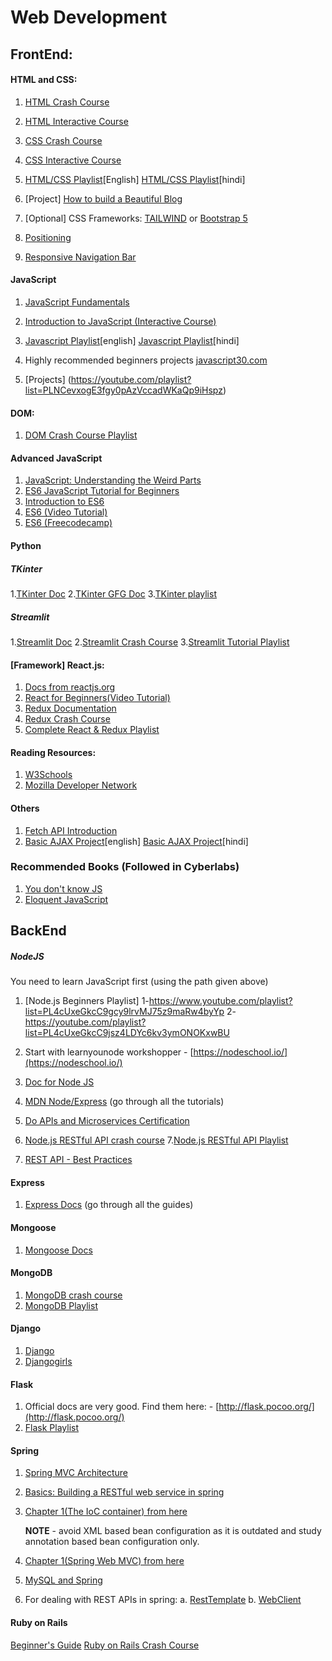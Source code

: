 # Web Development

## FrontEnd:

#### HTML and CSS:

1. [HTML Crash Course](https://youtu.be/kUMe1FH4CHE)
2. [HTML Interactive Course](https://scrimba.com/g/ghtml)
3. [CSS Crash Course](https://youtu.be/1Rs2ND1ryYc)
4. [CSS Interactive Course](https://scrimba.com/g/gintrotocss)
5. [HTML/CSS Playlist](https://youtube.com/playlist?list=PLwoh6bBAszPrNlrMqJXnb9G6MdgSfN686)[English]
[HTML/CSS Playlist](https://youtube.com/playlist?list=PLwgFb6VsUj_mtXvKDupqdWB2JBiek8YPB)[hindi]

6. \[Project\] [How to build a Beautiful Blog](https://scrimba.com/g/gbuildablog)
7. \[Optional\] CSS Frameworks: [TAILWIND](https://tailwindcss.com) or [Bootstrap 5](https://getbootstrap.com)
8. [Positioning](https://developer.mozilla.org/en-US/docs/Learn/CSS/CSS_layout/Positioning)
9. [Responsive Navigation Bar](https://www.taniarascia.com/responsive-dropdown-navigation-bar/)

#### JavaScript

1. [JavaScript Fundamentals](https://youtu.be/Qqx_wzMmFeA)
2. [Introduction to JavaScript \(Interactive Course\)](https://scrimba.com/g/gintrotojavascript)
3. [Javascript Playlist](https://youtube.com/playlist?list=PLsyeobzWxl7rrvgG7MLNIMSTzVCDZZcT4)[english]
 [Javascript Playlist](https://youtube.com/playlist?list=PLu0W_9lII9ahR1blWXxgSlL4y9iQBnLpR)[hindi]

4. Highly recommended beginners projects [javascript30.com](https://javascript30.com/)
5. \[Projects\] (https://youtube.com/playlist?list=PLNCevxogE3fgy0pAzVccadWKaQp9iHspz)
#### DOM:

1. [DOM Crash Course Playlist](https://youtube.com/playlist?list=PL4cUxeGkcC9gfoKa5la9dsdCNpuey2s-V)

#### Advanced JavaScript

1. [JavaScript: Understanding the Weird Parts](https://www.youtube.com/watch?v=Bv_5Zv5c-Ts)
2. [ES6 JavaScript Tutorial for Beginners](https://youtu.be/uaBNBWwjzV8)
3. [Introduction to ES6](https://scrimba.com/playlist/p4Mrt9)
4. [ES6 (Video Tutorial)](https://www.youtube.com/watch?v=WZQc7RUAg18)
5. [ES6 (Freecodecamp)](https://www.freecodecamp.org/learn/javascript-algorithms-and-data-structures/es6/)

#### Python

##### TKinter
1.[TKinter Doc](https://docs.python.org/3/library/tkinter.html)
2.[TKinter GFG  Doc](https://www.geeksforgeeks.org/python-gui-tkinter/)
3.[TKinter playlist](https://youtube.com/playlist?list=PLCC34OHNcOtoC6GglhF3ncJ5rLwQrLGnV)



##### Streamlit
1.[Streamlit Doc](https://docs.streamlit.io/)
2.[Streamlit Crash Course](https://youtu.be/_9WiB2PDO7k)
3.[Streamlit Tutorial Playlist](https://youtube.com/playlist?list=PLgkF0qak9G4-TC9_tKW1V4GRcJ9cdmnlx)



#### \[Framework\] React.js:

1. [Docs from reactjs.org](https://reactjs.org/)
2. [React for Beginners(Video Tutorial)](https://youtube.com/playlist?list=PLC3y8-rFHvwgg3vaYJgHGnModB54rxOk3)
3. [Redux Documentation](https://redux.js.org/introduction/getting-started)
4. [Redux Crash Course](https://youtu.be/9jULHSe41ls)
5. [Complete React & Redux Playlist](https://youtube.com/playlist?list=PLC3y8-rFHvwheJHvseC3I0HuYI2f46oAK)

#### Reading Resources:

1. [W3Schools](https://www.w3schools.com/)
2. [Mozilla Developer Network](https://developer.mozilla.org/en-US/docs/Learn)

#### Others

1. [Fetch API Introduction](https://youtu.be/tc8DU14qX6I)
2. [Basic AJAX Project](https://www.youtube.com/watch?v=tUE2Nic21BA)[english]
[Basic AJAX Project](https://youtu.be/wqkkcC6X-qQ)[hindi]


### Recommended Books \(Followed in Cyberlabs\)

1. [You don't know JS](https://maximdenisov.gitbooks.io/you-don-t-know-js/content/)
2. [Eloquent JavaScript](http://eloquentjavascript.net)

## BackEnd

##### NodeJS

You need to learn JavaScript first \(using the path given above\)

1. [Node.js Beginners Playlist]
1-https://www.youtube.com/playlist?list=PL4cUxeGkcC9gcy9lrvMJ75z9maRw4byYp
2-https://youtube.com/playlist?list=PL4cUxeGkcC9jsz4LDYc6kv3ymONOKxwBU

2. Start with learnyounode workshopper - [https://nodeschool.io/](https://nodeschool.io/)
3. [Doc for Node JS](https://nodejs.org/en/docs/)
4. [MDN Node/Express](https://developer.mozilla.org/en-US/docs/Learn/Server-side/Express_Nodejs) (go through all the tutorials)
5. [Do APIs and Microservices Certification](https://www.freecodecamp.org/learn/)
6. [Node.js RESTful API crash course](https://youtu.be/l8WPWK9mS5M)
7.[Node.js RESTful API Playlist](https://youtube.com/playlist?list=PL55RiY5tL51q4D-B63KBnygU6opNPFk_q)
8. [REST API - Best Practices](https://medium.com/hashmapinc/rest-good-practices-for-api-design-881439796dc9)

#### Express

1. [Express Docs](https://expressjs.com/) (go through all the guides)

#### Mongoose

1. [Mongoose Docs](https://mongoosejs.com/docs/guide.html)

#### MongoDB

1. [MongoDB crash course](https://youtu.be/ofme2o29ngU)
2. [MongoDB Playlist](https://youtube.com/playlist?list=PL4cUxeGkcC9h77dJ-QJlwGlZlTd4ecZOA)

#### Django

1. [Django](https://docs.djangoproject.com/en/4.1/)
2. [Djangogirls](https://tutorial.djangogirls.org/en/)

#### Flask

1. Official docs are very good. Find them here: - [http://flask.pocoo.org/](http://flask.pocoo.org/)
2. [ Flask Playlist](https://youtube.com/playlist?list=PLF2JzgCW6-YY_TZCmBrbOpgx5pSNBD0_L)

#### Spring

1. [Spring MVC Architecture](https://youtu.be/g2b-NbR48Jo)
2. [Basics: Building a RESTful web service in spring](https://spring.io/guides/gs/rest-service/)
3. [Chapter 1\(The IoC container\) from here](https://docs.spring.io/spring/docs/5.0.7.RELEASE/spring-framework-reference/core.html#beans)

   **NOTE** - avoid XML based bean configuration as it is outdated and study annotation based bean configuration only.

4. [Chapter 1\(Spring Web MVC\) from here](https://docs.spring.io/spring/docs/5.0.7.RELEASE/spring-framework-reference/web.html#mvc)
5. [MySQL and Spring](https://spring.io/guides/gs/accessing-data-mysql/)
6. For dealing with REST APIs in spring: a. [RestTemplate](https://docs.spring.io/spring/docs/5.0.7.RELEASE/spring-framework-reference/integration.html#rest-client-access) b. [WebClient](https://docs.spring.io/spring/docs/5.0.7.RELEASE/spring-framework-reference/web-reactive.html#webflux-client)

#### Ruby on Rails
[Beginner's Guide](https://revelry.co/rails-beginners-guide/)
[Ruby on Rails Crash Course](https://youtu.be/fmyvWz5TUWg)
